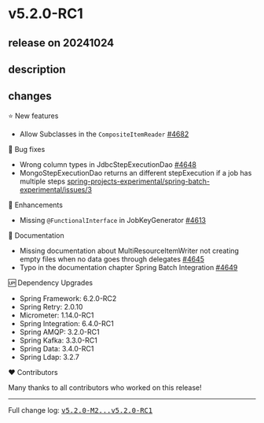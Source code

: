 # v5.2.0-RC1

## release on 20241024
## description
## changes
⭐ New features

* Allow Subclasses in the <code>CompositeItemReader</code> <a class="issue-link js-issue-link" data-error-text="Failed to load title" data-id="2586145665" data-permission-text="Title is private" data-url="https://github.com/spring-projects/spring-batch/issues/4682" data-hovercard-type="pull_request" data-hovercard-url="/spring-projects/spring-batch/pull/4682/hovercard" href="https://github.com/spring-projects/spring-batch/pull/4682">#4682</a>

🐞 Bug fixes

* Wrong column types in JdbcStepExecutionDao <a class="issue-link js-issue-link" data-error-text="Failed to load title" data-id="2472028549" data-permission-text="Title is private" data-url="https://github.com/spring-projects/spring-batch/issues/4648" data-hovercard-type="issue" data-hovercard-url="/spring-projects/spring-batch/issues/4648/hovercard" href="https://github.com/spring-projects/spring-batch/issues/4648">#4648</a>
* MongoStepExecutionDao returns an different stepExecution if a job has multiple steps <a class="issue-link js-issue-link" data-error-text="Failed to load title" data-id="2333695174" data-permission-text="Title is private" data-url="https://github.com/spring-projects-experimental/spring-batch-experimental/issues/3" data-hovercard-type="issue" data-hovercard-url="/spring-projects-experimental/spring-batch-experimental/issues/3/hovercard" href="https://github.com/spring-projects-experimental/spring-batch-experimental/issues/3">spring-projects-experimental/spring-batch-experimental/issues/3</a>

🚀 Enhancements

* Missing <code>@FunctionalInterface</code> in JobKeyGenerator <a class="issue-link js-issue-link" data-error-text="Failed to load title" data-id="2342249920" data-permission-text="Title is private" data-url="https://github.com/spring-projects/spring-batch/issues/4613" data-hovercard-type="issue" data-hovercard-url="/spring-projects/spring-batch/issues/4613/hovercard" href="https://github.com/spring-projects/spring-batch/issues/4613">#4613</a>

📔 Documentation

* Missing documentation about MultiResourceItemWriter not creating empty files when no data goes through delegates <a class="issue-link js-issue-link" data-error-text="Failed to load title" data-id="2464956265" data-permission-text="Title is private" data-url="https://github.com/spring-projects/spring-batch/issues/4645" data-hovercard-type="issue" data-hovercard-url="/spring-projects/spring-batch/issues/4645/hovercard" href="https://github.com/spring-projects/spring-batch/issues/4645">#4645</a>
* Typo in the documentation chapter Spring Batch Integration <a class="issue-link js-issue-link" data-error-text="Failed to load title" data-id="2475113876" data-permission-text="Title is private" data-url="https://github.com/spring-projects/spring-batch/issues/4649" data-hovercard-type="issue" data-hovercard-url="/spring-projects/spring-batch/issues/4649/hovercard" href="https://github.com/spring-projects/spring-batch/issues/4649">#4649</a>

🆙 Dependency Upgrades

* Spring Framework: 6.2.0-RC2
* Spring Retry: 2.0.10
* Micrometer: 1.14.0-RC1
* Spring Integration: 6.4.0-RC1
* Spring AMQP: 3.2.0-RC1
* Spring Kafka: 3.3.0-RC1
* Spring Data: 3.4.0-RC1
* Spring Ldap: 3.2.7

❤️ Contributors

Many thanks to all contributors who worked on this release!

*** ** * ** ***

Full change log: <a class="commit-link" href="https://github.com/spring-projects/spring-batch/compare/v5.2.0-M2...v5.2.0-RC1"><tt>v5.2.0-M2...v5.2.0-RC1</tt></a>

